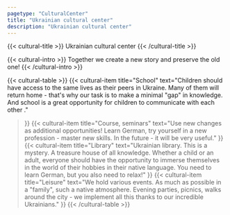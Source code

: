 ```yaml
---
pagetype: "CulturalCenter"
title: "Ukrainian cultural center"
description: "Ukrainian cultural center"
---
```


{{< cultural-title >}}
  Ukrainian cultural center
{{< /cultural-title >}}

{{< cultural-intro >}}
  Together we create a new story and preserve the old one!
{{< /cultural-intro >}}

{{< cultural-table >}}
  {{< cultural-item
    title="School"
    text="Children should have access to the same lives as their peers in Ukraine. Many of them will return home - that's why our task is to make a minimal \"gap\" in knowledge. And school is a great opportunity for children to communicate with each other ."
  >}}
  {{< cultural-item
    title="Course, seminars"
    text="Use new changes as additional opportunities! Learn German, try yourself in a new profession - master new skills. In the future - it will be very useful."
  >}}
  {{< cultural-item
    title="Library"
    text="Ukrainian library. This is a mystery. A treasure house of all knowledge. Whether a child or an adult, everyone should have the opportunity to immerse themselves in the world of their hobbies in their native language. You need to learn German, but you also need to relax!"
  >}}
  {{< cultural-item
    title="Leisure"
    text="We hold various events. As much as possible in a \"family\", such a native atmosphere. Evening parties, picnics, walks around the city - we implement all this thanks to our incredible Ukrainians."
  >}}
{{< /cultural-table >}}
